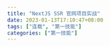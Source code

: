 ```yaml
---
title: "NextJS SSR 官网项目实战"
date: 2023-01-13T17:10:47+08:00
tags: ["连载", "第一技能"]
categories: ["第一技能"]
---
```


